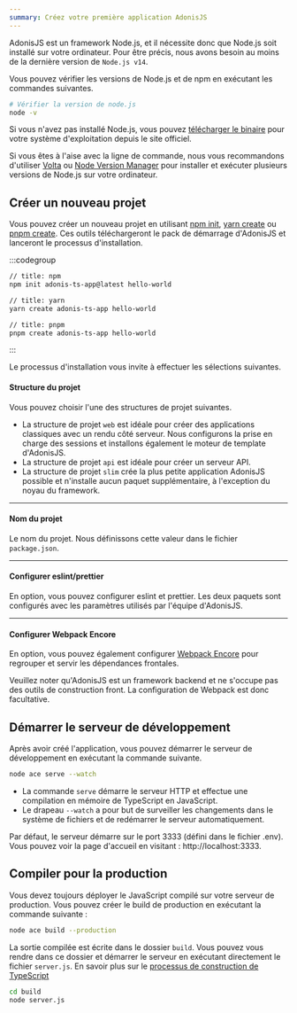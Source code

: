```yaml
---
summary: Créez votre première application AdonisJS
---
```


AdonisJS est un framework Node.js, et il nécessite donc que Node.js soit installé sur votre ordinateur. Pour être précis, nous avons besoin au moins de la dernière version de `Node.js v14`.

Vous pouvez vérifier les versions de Node.js et de npm en exécutant les commandes suivantes.

```sh
# Vérifier la version de node.js
node -v
```
Si vous n'avez pas installé Node.js, vous pouvez [télécharger le binaire](https://nodejs.org/en/download) pour votre système d'exploitation depuis le site officiel.

Si vous êtes à l'aise avec la ligne de commande, nous vous recommandons d'utiliser [Volta](https://volta.sh) ou [Node Version Manager](https://github.com/nvm-sh/nvm) pour installer et exécuter plusieurs versions de Node.js sur votre ordinateur.

## Créer un nouveau projet
Vous pouvez créer un nouveau projet en utilisant [npm init](https://docs.npmjs.com/cli/v7/commands/npm-init), [yarn create](https://classic.yarnpkg.com/en/docs/cli/create) ou [pnpm create](https://pnpm.io/tr/next/cli/create). Ces outils téléchargeront le pack de démarrage d'AdonisJS et lanceront le processus d'installation.

:::codegroup

```sh
// title: npm
npm init adonis-ts-app@latest hello-world
```

```sh
// title: yarn
yarn create adonis-ts-app hello-world
```

```sh
// title: pnpm
pnpm create adonis-ts-app hello-world
```
:::

Le processus d'installation vous invite à effectuer les sélections suivantes.

#### Structure du projet
Vous pouvez choisir l'une des structures de projet suivantes.

- La structure de projet `web` est idéale pour créer des applications classiques avec un rendu côté serveur. Nous configurons la prise en charge des sessions et installons également le moteur de template d'AdonisJS.
- La structure de projet `api` est idéale pour créer un serveur API.
- La structure de projet `slim` crée la plus petite application AdonisJS possible et n'installe aucun paquet supplémentaire, à l'exception du noyau du framework.

---

#### Nom du projet
Le nom du projet. Nous définissons cette valeur dans le fichier `package.json`.

---

#### Configurer eslint/prettier
En option, vous pouvez configurer eslint et prettier. Les deux paquets sont configurés avec les paramètres utilisés par l'équipe d'AdonisJS.

---

#### Configurer Webpack Encore
En option, vous pouvez également configurer [Webpack Encore](./http/assets-manager.md) pour regrouper et servir les dépendances frontales.

Veuillez noter qu'AdonisJS est un framework backend et ne s'occupe pas des outils de construction front. La configuration de Webpack est donc facultative.

## Démarrer le serveur de développement 
Après avoir créé l'application, vous pouvez démarrer le serveur de développement en exécutant la commande suivante.

```sh
node ace serve --watch
```

- La commande `serve` démarre le serveur HTTP et effectue une compilation en mémoire de TypeScript en JavaScript.
- Le drapeau `--watch` a pour but de surveiller les changements dans le système de fichiers et de redémarrer le serveur automatiquement.

Par défaut, le serveur démarre sur le port 3333 (défini dans le fichier .env). Vous pouvez voir la page d'accueil en visitant : http://localhost:3333.

## Compiler pour la production
Vous devez toujours déployer le JavaScript compilé sur votre serveur de production. Vous pouvez créer le build de production en exécutant la commande suivante :

```sh
node ace build --production
```

La sortie compilée est écrite dans le dossier `build`. Vous pouvez vous rendre dans ce dossier et démarrer le serveur en exécutant directement le fichier `server.js`. En savoir plus sur le [processus de construction de TypeScript](./fundamentals/typescript-build-process.md)

```sh
cd build
node server.js
```
